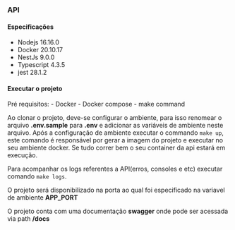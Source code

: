 ### API

#### Especificações
- Nodejs 16.16.0
- Docker 20.10.17
- NestJs 9.0.0
- Typescript 4.3.5
- jest 28.1.2

#### Executar o projeto
Pré requisitos:
    - Docker
    - Docker compose
    - make command

Ao clonar o projeto, deve-se configurar o ambiente, para isso renomear o arquivo **.env.sample** para **.env** e adicionar as variáveis de ambiente neste arquivo.
Após a configuração de ambiente executar o commando ```make up```, este comando é responsável por gerar a imagem do projeto e executar no seu ambiente docker. Se tudo correr bem o seu container da api estará em execução.

Para acompanhar os logs referentes a API(erros, consoles e etc) executar comando ```make logs```.

O projeto será disponibilizado na porta ao qual foi especificado na variavel de ambiente **APP_PORT**

O projeto conta com uma documentação **swagger** onde pode ser acessada via path **/docs**
